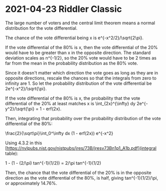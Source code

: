 2021-04-23 Riddler Classic
==========================
The large number of voters and the central limit theorem means a normal
distribution for the vote differential.

The chance of the vote differential being x is e^{-x^2/2}/\sqrt{2\pi}.

If the vote differential of the 80% is x, then the vote differential of
the 20% would have to be greater than x in the opposite direction.  The
standard deviation scales as n^{-1/2}, so the 20% vote would have to be
2 times as far from the mean in the probability distribution as the 80%
vote.

Since it doesn't matter which direction the vote goes as long as they are
in opposite directions, rescale the chances so that the integrals from
zero to infinity are 1.  So let the probability distribution of the vote
differential be 2e^{-x^2}/\sqrt{\pi}.

If the vote differential of the 80% is x, the probability that the vote
differential of the 20% at least matches x is
\int_{2x}^{\infty} dy 2e^{-y^2}/\sqrt{\pi} = 1 - erf(2x).

Then, integrating that probability over the probability distribution of the
vote differential of the 80%:

\frac{2}{\sqrt\pi}\int_0^\infty dx (1 - erf(2x)) e^{-x^2}

Using 4.3.2 in this [https://nvlpubs.nist.gov/nistpubs/jres/73B/jresv73Bn1p1_A1b.pdf](integral table):

1 - (1 - (2/\pi) tan^{-1}(1/2)) = 2/\pi tan^{-1}(1/2)

Then, the chance that the vote differential of the 20% is in the opposite
direction as the vote differential of the 80%, is half, giving
tan^{-1}(1/2)/\pi, or approximately 14.76%.
